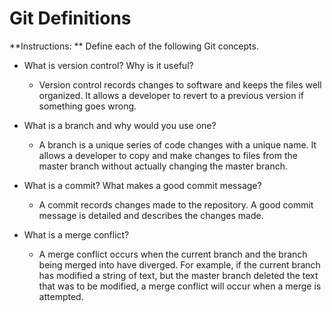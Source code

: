 # Git Definitions

**Instructions: ** Define each of the following Git concepts.

* What is version control?  Why is it useful?
    - Version control records changes to software and keeps the files well organized. It allows a developer to revert to a previous version if something goes wrong.
    
* What is a branch and why would you use one?
    - A branch is a unique series of code changes with a unique name. It allows a developer to copy and make changes to files from the master branch without actually changing the master branch. 

* What is a commit? What makes a good commit message?
    - A commit records changes made to the repository. A good commit message is detailed and describes the changes made.

* What is a merge conflict?
    - A merge conflict occurs when the current branch and the branch being merged into have diverged. For example, if the current branch has modified a string of text, but the master branch deleted the text that was to be modified, a merge conflict will occur when a merge is attempted.